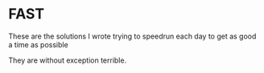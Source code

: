 # FAST

These are the solutions I wrote trying to speedrun each day to get as good a time as possible

They are without exception terrible.
